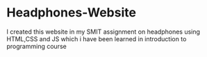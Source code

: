 # Headphones-Website
I created this website in my SMIT assignment on headphones using HTML,CSS and JS which i have been learned in introduction to programming course 
